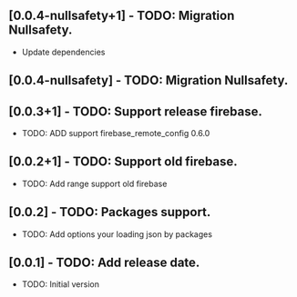 ## [0.0.4-nullsafety+1] - TODO: Migration Nullsafety.

- Update dependencies
## [0.0.4-nullsafety] - TODO: Migration Nullsafety.

## [0.0.3+1] - TODO: Support release firebase.

- TODO: ADD support firebase_remote_config 0.6.0

## [0.0.2+1] - TODO: Support old firebase.

- TODO: Add range support old firebase

## [0.0.2] - TODO: Packages support.

- TODO: Add options your loading json by packages

## [0.0.1] - TODO: Add release date.

- TODO: Initial version
